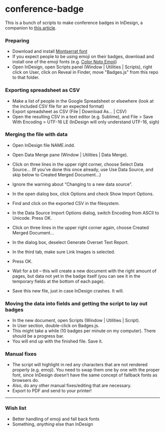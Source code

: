 # conference-badge

This is a bunch of scripts to make conference badges in InDesign, a companion to [this article](https://medium.com/p/db6fa0925c5b).

### Preparing
- Download and install [Montserrat font](https://fonts.google.com/specimen/Montserrat?selection.family=Montserrat)
- If you expect people to be using emoji on their badges, download and install one of the emoji fonts (e.g. [Color Noto Emoji](https://www.google.com/get/noto/help/emoji/))
- Open InDesign, open Scripts panel (Window | Utilities | Scripts), right click on User, click on Reveal in Finder, move "Badges.js" from this repo to that folder.

### Exporting spreadsheet as CSV
- Make a list of people in the Google Spreadsheet or elsewhere (look at the included CSV file for an expected format)
- Export spreadsheet as CSV (File | Download As… | CSV)
- Open the resulting CSV in a text editor (e.g. Sublime), and File > Save With Encoding > UTF-16 LE (InDesign will only understand UTF-16, sigh)

### Merging the file with data
- Open InDesign file NAME.indd.

- Open Data Merge pane (Window | Utilities | Data Merge).
- Click on three lines in the upper right corner, choose Select Data Source… (If you’ve done this once already, use Use Data Source, and skip below to Created Merged Document…)
- Ignore the warning about “Changing to a new data source”.
- In the open dialog box, click Options and check Show Import Options.
- Find and click on the exported CSV in the filesystem.
- In the Data Source Import Options dialog, switch Encoding from ASCII to Unicode. Press OK.
- Click on three lines in the upper right corner again, choose Created Merged Document…
- In the dialog box, deselect Generate Overset Text Report.
- In the third tab, make sure Link Images is selected.
- Press OK.
- Wait for a bit – this will create a new document with the right amount of pages, but data not yet in the badge itself (you can see it in the temporary fields at the bottom of each page).
- Save this new file, just in case InDesign crashes. It will.

### Moving the data into fields and getting the script to lay out badges

- In the new document, open Scripts (Window | Utilities | Script).
- In User section, double-click on Badges.js.
- This might take a while (10 badges per minute on my computer). There should be a progress bar.
- You will end up with the finished file. Save it.

### Manual fixes

- The script will highlight in red any characters that are not rendered properly (e.g. emoji). You need to swap them one by one with the proper font, since InDesign doesn’t have the same concept of fallback fonts as browsers do.
- Also, do any other manual fixes/editing that are necessary.
- Export to PDF and send to your printer!

-----

### Wish list

- Better handling of emoji and fall back fonts
- Something, *anything* else than InDesign
